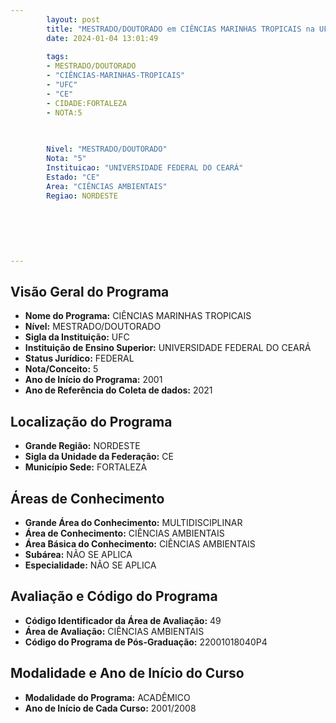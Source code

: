 ```yaml
---
        layout: post
        title: "MESTRADO/DOUTORADO em CIÊNCIAS MARINHAS TROPICAIS na UFC  "
        date: 2024-01-04 13:01:49
     
        tags:
        - MESTRADO/DOUTORADO
        - "CIÊNCIAS-MARINHAS-TROPICAIS"
        - "UFC"
        - "CE"
        - CIDADE:FORTALEZA
        - NOTA:5
        
       

        Nivel: "MESTRADO/DOUTORADO"
        Nota: "5"
        Instituicao: "UNIVERSIDADE FEDERAL DO CEARÁ"
        Estado: "CE"
        Area: "CIÊNCIAS AMBIENTAIS"
        Regiao: NORDESTE
        
        
        
        
        
        
---
```

## Visão Geral do Programa
- **Nome do Programa:** CIÊNCIAS MARINHAS TROPICAIS
- **Nível:** MESTRADO/DOUTORADO
- **Sigla da Instituição:** UFC
- **Instituição de Ensino Superior:** UNIVERSIDADE FEDERAL DO CEARÁ
- **Status Jurídico:** FEDERAL
- **Nota/Conceito:** 5
- **Ano de Início do Programa:** 2001
- **Ano de Referência do Coleta de dados:** 2021

## Localização do Programa
- **Grande Região:** NORDESTE
- **Sigla da Unidade da Federação:** CE
- **Município Sede:** FORTALEZA

## Áreas de Conhecimento
- **Grande Área do Conhecimento:** MULTIDISCIPLINAR
- **Área de Conhecimento:** CIÊNCIAS AMBIENTAIS
- **Área Básica do Conhecimento:** CIÊNCIAS AMBIENTAIS
- **Subárea:** NÃO SE APLICA
- **Especialidade:** NÃO SE APLICA

## Avaliação e Código do Programa
- **Código Identificador da Área de Avaliação:** 49
- **Área de Avaliação:** CIÊNCIAS AMBIENTAIS
- **Código do Programa de Pós-Graduação:** 22001018040P4


## Modalidade e Ano de Início do Curso
- **Modalidade do Programa:** ACADÊMICO
- **Ano de Início de Cada Curso:** 2001/2008
